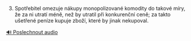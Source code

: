 
3. Spotřebitel omezuje nákupy monopolizované komodity do takové míry, že za ni utratí méně, než by utratil při konkurenční ceně; za takto ušetřené peníze kupuje zboží, které by jinak nekupoval.

[🔊 Poslechnout audio](/data/7-paragraphs/audio/chapter_69/para_010-3-Spotebitel-omezuje-nkupy-monopolizovan-komod.mp3)
